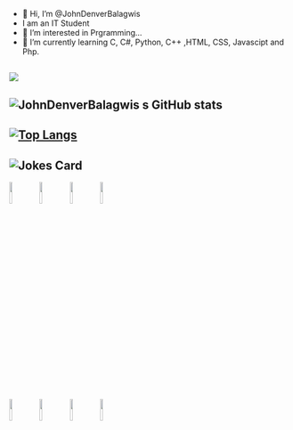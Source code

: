 - 👋 Hi, I’m @JohnDenverBalagwis
- I am an IT Student
- 👀 I’m interested in Prgramming...
- 🌱 I’m currently learning C, C#, Python, C++ ,HTML, CSS, Javascipt and Php.
<!-- Markdown approach -->
![](https://i0.wp.com/i.imgur.com/V8USG6e.jpg)
-----------------------------------------------------------------------------------------------------------------------------------------------------------------------------------
![JohnDenverBalagwis s GitHub stats](https://github-readme-stats.vercel.app/api?username=JohnDenverBalagwis&show_icons=true&theme=radical)
-----------------------------------------------------------------------------------------------------------------------------------------------------------------------------------
[![Top Langs](https://github-readme-stats.vercel.app/api/top-langs/?username=JohnDenverBalagwis)](https://github.com/JohnDenverBalagwis/github-readme-stats)
-----------------------------------------------------------------------------------------------------------------------------------------------------------------------------------
![Jokes Card](https://readme-jokes.vercel.app/api)
-----------------------------------------------------------------------------------------------------------------------------------------------------------------------------------
<code><img width="10%" src="https://www.vectorlogo.zone/logos/python/python-ar21.svg"></code>
<code><img width="10%" src="https://www.vectorlogo.zone/logos/java/java-ar21.svg"></code>
<code><img width="10%" src="https://www.vectorlogo.zone/logos/w3_html5/w3_html5-ar21.svg"></code>
<code><img width="10%" src="https://www.vectorlogo.zone/logos/w3_css/w3_css-ar21.svg"></code>
<br />
<code><img width="10%" src="https://www.vectorlogo.zone/logos/reactjs/reactjs-ar21.svg"></code>
<code><img width="10%" src="https://www.vectorlogo.zone/logos/git-scm/git-scm-ar21.svg"></code>
<code><img width="10%" src="https://www.vectorlogo.zone/logos/github/github-ar21.svg"></code>
<code><img width="10%" src="https://www.vectorlogo.zone/logos/canva/canva-ar21.svg"></code>


<!---
JohnDenverBalagwis/JohnDenverBalagwis is a ✨ special ✨ repository because its `README.md` (this file) appears on your GitHub profile.
You can click the Preview link to take a look at your changes.
--->
